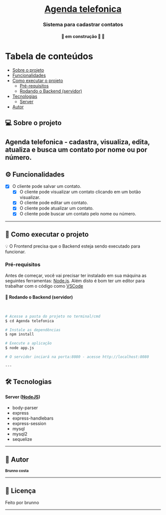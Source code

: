

<h1 align="center">
     <a href="#" alt="site do ecoleta"> Agenda telefonica </a>
</h1>

<h3 align="center">
    Sistema para cadastrar contatos
</h3>

<h4 align="center">
	🚧   em construção 🚀 🚧
</h4>

Tabela de conteúdos
=================
<!--ts-->
   * [Sobre o projeto](#-sobre-o-projeto)
   * [Funcionalidades](#-funcionalidades)
   * [Como executar o projeto](#-como-executar-o-projeto)
     * [Pré-requisitos](#pré-requisitos)
     * [Rodando o Backend (servidor)](#user-content--rodando-o-backend-servidor)
   * [Tecnologias](#-tecnologias)
     * [Server](#nodejs)
   * [Autor](#-autor)
<!--te-->


## 💻 Sobre o projeto

Agenda telefonica - cadastra, visualiza, edita, atualiza e busca um contato por nome ou por número. 
---

## ⚙️ Funcionalidades

- [x] O cliente pode salvar um contato.
  - [x] O cliente pode visualizar um contato clicando em um botão visualizar.
  - [x] O cliente pode editar um contato.
  - [x] O cliente pode atualizar um contato.
  - [x] O cliente pode buscar um contato pelo nome ou número. 

---


## 🚀 Como executar o projeto


💡 O Frontend precisa que o Backend esteja sendo executado para funcionar.

### Pré-requisitos

Antes de começar, você vai precisar ter instalado em sua máquina as seguintes ferramentas:
[Node.js](https://nodejs.org/en/). 
Além disto é bom ter um editor para trabalhar com o código como [VSCode](https://code.visualstudio.com/)

#### 🎲 Rodando o Backend (servidor)

```bash


# Acesse a pasta do projeto no terminal/cmd
$ cd Agenda telefonica

# Instale as dependências
$ npm install

# Execute a aplicação
$ node app.js

# O servidor inciará na porta:8080 - acesse http://localhost:8080

---
```
## 🛠 Tecnologias


#### **Server**  ([NodeJS](https://nodejs.org/en/))

-   body-parser
-   express
-   express-handlebars
-   express-session
-   mysql
-   mysql2
-   sequelize



---

## 🦸 Autor

 <sub><b>Brunno costa</b></sub>
 <br />

---

## 📝 Licença


Feito por brunno

---

